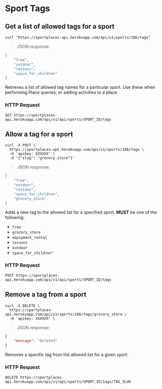 # Sport Tags

## Get a list of allowed tags for a sport

```shell
curl "https://sportplaces-api.herokuapp.com/api/v1/sports/186/tags"
```

> JSON response:

```json
[
    "free",
    "outdoor",
    "lessons",
    "space_for_children"
]
```

Retrieves a list of allowed tag names for a particular sport. Use these when performing Place queries, or adding
activities to a place.

### HTTP Request

`GET https://sportplaces-api.herokuapp.com/api/v1/api/sports/SPORT_ID/tags`

## Allow a tag for a sport

```shell
curl -X POST \
  https://sportplaces-api.herokuapp.com/api/v1/sports/186/tags \
  -H 'apikey: XXXXXX' \
  -d '{"slug": "grocery_store"}'
```

> JSON response:

```json
[
    "free",
    "outdoor",
    "lessons",
    "space_for_children",
    "grocery_store"
]
```

Adds a new tag to the allowed list for a specified sport. **MUST** be one of the following:

* `free`
* `grocery_store`
* `equipment_rental`
* `lessons`
* `outdoor`
* `space_for_children"`

### HTTP Request

`POST https://sportplaces-api.herokuapp.com/api/v1/api/sports/SPORT_ID/tags`

## Remove a tag from a sport

```shell
curl -X DELETE \
  https://sportplaces-api.herokuapp.com/api/v1/sports/186/tags/grocery_store \
  -H 'apikey: XXXXXX' \
```

> JSON response:

```json
{
    "message": "Deleted"
}
```

Removes a specific tag from the allowed list for a given sport.

### HTTP Request

`DELETE https://sportplaces-api.herokuapp.com/api/v1/api/sports/SPORT_ID/tags/TAG_SLUG`
